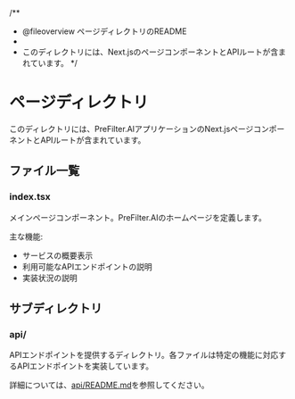 /**

* @fileoverview ページディレクトリのREADME
*
* このディレクトリには、Next.jsのページコンポーネントとAPIルートが含まれています。
  */

# ページディレクトリ

このディレクトリには、PreFilter.AIアプリケーションのNext.jsページコンポーネントとAPIルートが含まれています。

## ファイル一覧

### index.tsx

メインページコンポーネント。PreFilter.AIのホームページを定義します。

主な機能:

- サービスの概要表示
- 利用可能なAPIエンドポイントの説明
- 実装状況の説明

## サブディレクトリ

### api/

APIエンドポイントを提供するディレクトリ。各ファイルは特定の機能に対応するAPIエンドポイントを実装しています。

詳細については、[api/README.md](./api/README.md)を参照してください。